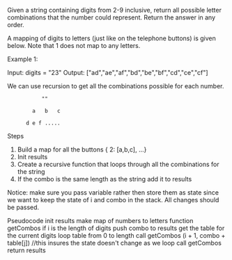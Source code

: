 Given a string containing digits from 2-9 inclusive, return all possible letter combinations that the number could represent. Return the answer in any order.

A mapping of digits to letters (just like on the telephone buttons) is given below. Note that 1 does not map to any letters.

Example 1:

Input: digits = "23"
Output: ["ad","ae","af","bd","be","bf","cd","ce","cf"]

We can use recursion to get all the combinations possible for each number.
             
             
               ""
               
            a   b   c
            
          d e f .....
          
Steps
1. Build a map for all the buttons { 2: [a,b,c], ...}
2. Init results
3. Create a recursive function that loops through all the combinations for the string
4. If the combo is the same length as the string add it to results

Notice: make sure you pass variable rather then store them as state since we want to keep the state
of i and combo in the stack.  All changes should be passed.

Pseudocode
init results
make map of numbers to letters
function getCombos
  if i is the length of digits
    push combo to results
  get the table for the current digits
  loop table from 0 to length
    call getCombos (i + 1, combo + table[j]) //this insures the state doesn't change as we loop
call getCombos
return results

